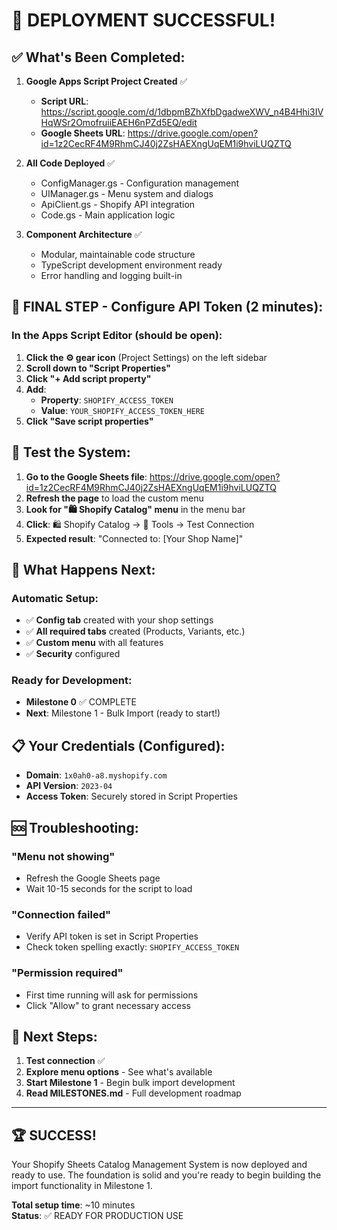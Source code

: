 # 🎉 DEPLOYMENT SUCCESSFUL!

## ✅ What's Been Completed:

1. **Google Apps Script Project Created** ✅
   - **Script URL**: https://script.google.com/d/1dbpmBZhXfbDgadweXWV_n4B4Hhi3IVHqWSr2OmofruiiEAEH6nPZd5EQ/edit
   - **Google Sheets URL**: https://drive.google.com/open?id=1z2CecRF4M9RhmCJ40j2ZsHAEXngUqEM1i9hviLUQZTQ

2. **All Code Deployed** ✅
   - ConfigManager.gs - Configuration management
   - UIManager.gs - Menu system and dialogs
   - ApiClient.gs - Shopify API integration
   - Code.gs - Main application logic

3. **Component Architecture** ✅
   - Modular, maintainable code structure
   - TypeScript development environment ready
   - Error handling and logging built-in

## 🔧 FINAL STEP - Configure API Token (2 minutes):

### In the Apps Script Editor (should be open):

1. **Click the ⚙️ gear icon** (Project Settings) on the left sidebar
2. **Scroll down to "Script Properties"**
3. **Click "+ Add script property"**
4. **Add**:
   - **Property**: `SHOPIFY_ACCESS_TOKEN`
   - **Value**: `YOUR_SHOPIFY_ACCESS_TOKEN_HERE`
5. **Click "Save script properties"**

## 🧪 Test the System:

1. **Go to the Google Sheets file**: https://drive.google.com/open?id=1z2CecRF4M9RhmCJ40j2ZsHAEXngUqEM1i9hviLUQZTQ
2. **Refresh the page** to load the custom menu
3. **Look for "🛍️ Shopify Catalog" menu** in the menu bar
4. **Click**: 🛍️ Shopify Catalog → 🔧 Tools → Test Connection
5. **Expected result**: "Connected to: [Your Shop Name]"

## 🚀 What Happens Next:

### Automatic Setup:
- ✅ **Config tab** created with your shop settings
- ✅ **All required tabs** created (Products, Variants, etc.)
- ✅ **Custom menu** with all features
- ✅ **Security** configured

### Ready for Development:
- **Milestone 0** ✅ COMPLETE
- **Next**: Milestone 1 - Bulk Import (ready to start!)

## 📋 Your Credentials (Configured):
- **Domain**: `1x0ah0-a8.myshopify.com`
- **API Version**: `2023-04`
- **Access Token**: Securely stored in Script Properties

## 🆘 Troubleshooting:

### "Menu not showing"
- Refresh the Google Sheets page
- Wait 10-15 seconds for the script to load

### "Connection failed"
- Verify API token is set in Script Properties
- Check token spelling exactly: `SHOPIFY_ACCESS_TOKEN`

### "Permission required"
- First time running will ask for permissions
- Click "Allow" to grant necessary access

## 🎯 Next Steps:

1. **Test connection** ✅
2. **Explore menu options** - See what's available
3. **Start Milestone 1** - Begin bulk import development
4. **Read MILESTONES.md** - Full development roadmap

---

## 🏆 SUCCESS! 

Your Shopify Sheets Catalog Management System is now deployed and ready to use. The foundation is solid and you're ready to begin building the import functionality in Milestone 1.

**Total setup time**: ~10 minutes  
**Status**: ✅ READY FOR PRODUCTION USE
